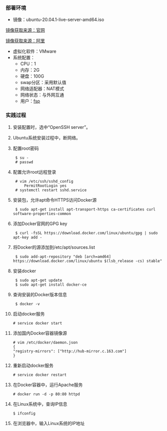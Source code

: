 ### 部署环境 ###

- 镜像：ubuntu-20.04.1-live-server-amd64.iso

[镜像获取来源：官网](https://ubuntu.com/download/server)

[镜像获取来源：阿里]( http://mirrors.aliyun.com/ubuntu-releases/20.04/)

- 虚拟化软件：VMware
- 系统配置：
	- CPU：1
	- 内存：2G
	- 硬盘：100G
	- swap分区：采用默认值
	- 网络适配器：NAT模式
	- 网络状态：与外网互通
	- 用户：[fsp](1)

### 实践过程 ###
1. 安装配置时，选中“OpenSSH server”。
2. Ubuntu系统安装过程中，断网络。
3. 配置root密码

		$ su -
		# passwd

4. 配置允许root远程登录

		# vim /etc/ssh/sshd_config
			PermitRootLogin yes
		# systemctl restart sshd.service

5. 安装包，允许apt命令HTTPS访问Docker源

		$ sudo apt-get install apt-transport-https ca-certificates curl software-properties-common
6. 添加Docker官网的GPG key

		$ curl -fsSL https://download.docker.com/linux/ubuntu/gpg | sudo apt-key add -
7. 将Docker的源添加到/etc/apt/sources.list

		$ sudo add-apt-repository "deb [arch=amd64] https://download.docker.com/linux/ubuntu $(lsb_release -cs) stable"

8. 安装docker

		$ sudo apt-get update
		$ sudo apt-get install docker-ce
9. 查询安装的Docker版本信息

		$ docker -v

10. 启动docker服务

		# service docker start

11. 添加国内Docker容器镜像源

		# vim /etc/docker/daemon.json
		{
		"registry-mirrors": ["http://hub-mirror.c.163.com"]
		}

12. 重新启动docker服务

		# service docker restart

13. 在Docker容器中，运行Apache服务

		# docker run -d -p 80:80 httpd

14.	在Linux系统中，查询IP信息


		$ ifconfig

15.	在浏览器中，输入Linux系统的IP地址
